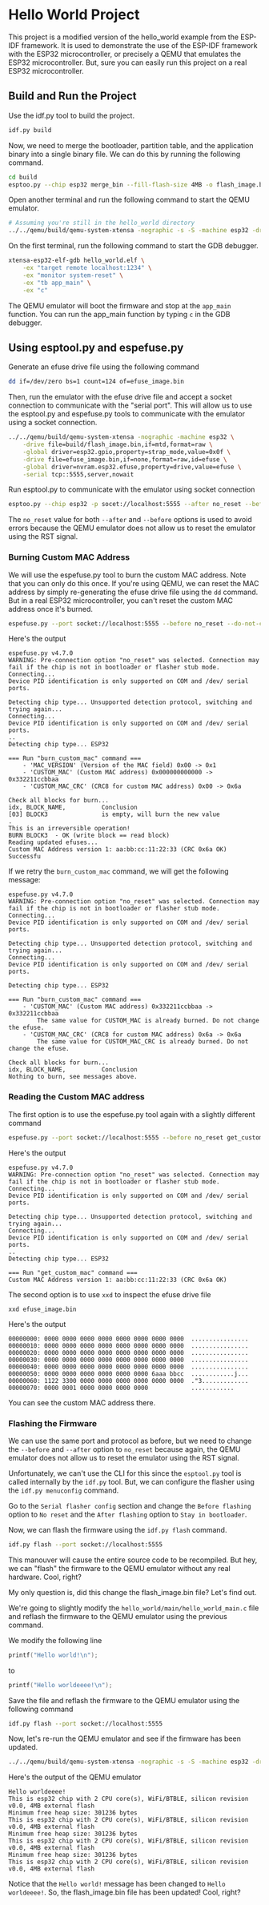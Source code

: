 # Hello World Project

This project is a modified version of the hello_world example from the ESP-IDF framework. It is used to demonstrate the use of the ESP-IDF framework with the ESP32 microcontroller, or precisely a QEMU that emulates the ESP32 microcontroller. But, sure you can easily run this project on a real ESP32 microcontroller.


## Build and Run the Project

Use the idf.py tool to build the project.

```bash
idf.py build
```

Now, we need to merge the bootloader, partition table, and the application binary into a single binary file. We can do this by running the following command.

```bash
cd build
esptoo.py --chip esp32 merge_bin --fill-flash-size 4MB -o flash_image.bin @flash_args
```

Open another terminal and run the following command to start the QEMU emulator.

```bash
# Assuming you're still in the hello_world directory
../../qemu/build/qemu-system-xtensa -nographic -s -S -machine esp32 -drive file=build/flash_image.bin,if=mtd,format=raw
```

On the first terminal, run the following command to start the GDB debugger.

```bash
xtensa-esp32-elf-gdb hello_world.elf \
    -ex "target remote localhost:1234" \
    -ex "monitor system-reset" \
    -ex "tb app_main" \
    -ex "c"
```

The QEMU emulator will boot the firmware and stop at the `app_main` function. You can run the app_main function by typing `c` in the GDB debugger.


## Using esptool.py and espefuse.py

Generate an efuse drive file using the following command

```bash
dd if=/dev/zero bs=1 count=124 of=efuse_image.bin
```

Then, run the emulator with the efuse drive file and accept a socket connection to communicate with the "serial port".
This will allow us to use the esptool.py and espefuse.py tools to communicate with the emulator using a socket connection.

```bash
../../qemu/build/qemu-system-xtensa -nographic -machine esp32 \
    -drive file=build/flash_image.bin,if=mtd,format=raw \
    -global driver=esp32.gpio,property=strap_mode,value=0x0f \
    -drive file=efuse_image.bin,if=none,format=raw,id=efuse \
    -global driver=nvram.esp32.efuse,property=drive,value=efuse \
    -serial tcp::5555,server,nowait
```

Run esptool.py to communicate with the emulator using socket connection

```bash
esptoo.py --chip esp32 -p socet://localhost:5555 --after no_reset --before no_reset flash_id
```

The `no_reset` value for both `--after` and `--before` options is used to avoid errors because the QEMU emulator does not allow us to reset the emulator using the RST signal.


### Burning Custom MAC Address

We will use the espefuse.py tool to burn the custom MAC address.
Note that you can only do this once. If you're using QEMU, we can reset the MAC address by simply re-generating the efuse drive file using the `dd` command. But in a real ESP32 microcontroller, you can't reset the custom MAC address once it's burned.

```bash
espefuse.py --port socket://localhost:5555 --before no_reset --do-not-confirm burn_custom_mac aa:bb:cc:11:22:33
```

Here's the output

```
espefuse.py v4.7.0
WARNING: Pre-connection option "no_reset" was selected. Connection may fail if the chip is not in bootloader or flasher stub mode.
Connecting...
Device PID identification is only supported on COM and /dev/ serial ports.

Detecting chip type... Unsupported detection protocol, switching and trying again...
Connecting...
Device PID identification is only supported on COM and /dev/ serial ports.
..
Detecting chip type... ESP32

=== Run "burn_custom_mac" command ===
    - 'MAC_VERSION' (Version of the MAC field) 0x00 -> 0x1
    - 'CUSTOM_MAC' (Custom MAC address) 0x000000000000 -> 0x332211ccbbaa
    - 'CUSTOM_MAC_CRC' (CRC8 for custom MAC address) 0x00 -> 0x6a

Check all blocks for burn...
idx, BLOCK_NAME,          Conclusion
[03] BLOCK3               is empty, will burn the new value
. 
This is an irreversible operation!
BURN BLOCK3  - OK (write block == read block)
Reading updated efuses...
Custom MAC Address version 1: aa:bb:cc:11:22:33 (CRC 0x6a OK)
Successfu
```

If we retry the `burn_custom_mac` command, we will get the following message:

```
espefuse.py v4.7.0
WARNING: Pre-connection option "no_reset" was selected. Connection may fail if the chip is not in bootloader or flasher stub mode.
Connecting...
Device PID identification is only supported on COM and /dev/ serial ports.

Detecting chip type... Unsupported detection protocol, switching and trying again...
Connecting...
Device PID identification is only supported on COM and /dev/ serial ports.

Detecting chip type... ESP32

=== Run "burn_custom_mac" command ===
    - 'CUSTOM_MAC' (Custom MAC address) 0x332211ccbbaa -> 0x332211ccbbaa
        The same value for CUSTOM_MAC is already burned. Do not change the efuse.
    - 'CUSTOM_MAC_CRC' (CRC8 for custom MAC address) 0x6a -> 0x6a
        The same value for CUSTOM_MAC_CRC is already burned. Do not change the efuse.

Check all blocks for burn...
idx, BLOCK_NAME,          Conclusion
Nothing to burn, see messages above.
```

### Reading the Custom MAC address

The first option is to use the espefuse.py tool again with a slightly different command

```bash
espefuse.py --port socket://localhost:5555 --before no_reset get_custom_mac
```

Here's the output

```
espefuse.py v4.7.0
WARNING: Pre-connection option "no_reset" was selected. Connection may fail if the chip is not in bootloader or flasher stub mode.
Connecting...
Device PID identification is only supported on COM and /dev/ serial ports.

Detecting chip type... Unsupported detection protocol, switching and trying again...
Connecting...
Device PID identification is only supported on COM and /dev/ serial ports.
..
Detecting chip type... ESP32

=== Run "get_custom_mac" command ===
Custom MAC Address version 1: aa:bb:cc:11:22:33 (CRC 0x6a OK)
```

The second option is to use `xxd` to inspect the efuse drive file

```
xxd efuse_image.bin
```

Here's the output

```
00000000: 0000 0000 0000 0000 0000 0000 0000 0000  ................
00000010: 0000 0000 0000 0000 0000 0000 0000 0000  ................
00000020: 0000 0000 0000 0000 0000 0000 0000 0000  ................
00000030: 0000 0000 0000 0000 0000 0000 0000 0000  ................
00000040: 0000 0000 0000 0000 0000 0000 0000 0000  ................
00000050: 0000 0000 0000 0000 0000 0000 6aaa bbcc  ............j...
00000060: 1122 3300 0000 0000 0000 0000 0000 0000  ."3.............
00000070: 0000 0001 0000 0000 0000 0000            ............
```

You can see the custom MAC address there.

### Flashing the Firmware

We can use the same port and protocol as before, but we need to change the `--before` and `--after` option to `no_reset` because again, the QEMU emulator does not allow us to reset the emulator using the RST signal.

Unfortunately, we can't use the CLI for this since the `esptool.py` tool is called internally by the `idf.py` tool. But, we can configure the flasher using the `idf.py menuconfig` command.

Go to the `Serial flasher config` section and change the `Before flashing` option to `No reset` and the `After flashing` option to `Stay in bootloader`.

Now, we can flash the firmware using the `idf.py flash` command.

```bash
idf.py flash --port socket://localhost:5555
```

This manouver will cause the entire source code to be recompiled. But hey, we can "flash" the firmware to the QEMU emulator without any real hardware. Cool, right?


My only question is, did this change the flash_image.bin file? Let's find out.

We're going to slightly modify the `hello_world/main/hello_world_main.c` file and reflash the firmware to the QEMU emulator using the previous command.

We modify the following line

```c
printf("Hello world!\n");
```

to

```c
printf("Hello worldeeee!\n");
```

Save the file and reflash the firmware to the QEMU emulator using the following command

```bash
idf.py flash --port socket://localhost:5555
```

Now, let's re-run the QEMU emulator and see if the firmware has been updated.

```bash
../../qemu/build/qemu-system-xtensa -nographic -s -S -machine esp32 -drive file=build/flash_image.bin,if=mtd,format=raw
```

Here's the output of the QEMU emulator

```
Hello worldeeee!
This is esp32 chip with 2 CPU core(s), WiFi/BTBLE, silicon revision v0.0, 4MB external flash
Minimum free heap size: 301236 bytes
This is esp32 chip with 2 CPU core(s), WiFi/BTBLE, silicon revision v0.0, 4MB external flash
Minimum free heap size: 301236 bytes
This is esp32 chip with 2 CPU core(s), WiFi/BTBLE, silicon revision v0.0, 4MB external flash
Minimum free heap size: 301236 bytes
This is esp32 chip with 2 CPU core(s), WiFi/BTBLE, silicon revision v0.0, 4MB external flash
```

Notice that the `Hello world!` message has been changed to `Hello worldeeee!`. So, the flash_image.bin file has been updated! Cool, right?
